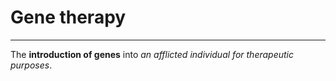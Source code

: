 # Gene therapy
---
The **introduction of genes** into *an afflicted individual for therapeutic purposes*.